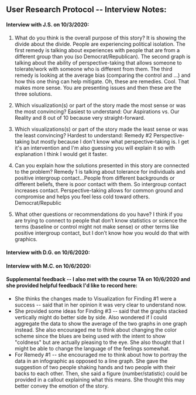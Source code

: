 ## User Research Protocol -- Interview Notes:

#### Interview with J.S. on 10/3/2020:
1.	What do you think is the overall purpose of this story?
It is showing the divide about the divide. People are experiencing political isolation. The first remedy is talking about experiences with people that are from a different group than you (so Democrat/Republican). The second graph is talking about the ability of perspective-taking that allows someone to tolerate/work with someone who is different from them. The third remedy is looking at the average bias (comparing the control and …) and how this one thing can help mitigate. Oh, these are remedies. Cool. That makes more sense. You are presenting issues and then these are the three solutions.

2.	Which visualization(s) or part of the story made the most sense or was the most convincing?
Easiest to understand: Our Aspirations vs. Our Reality and 8 out of 10 because very straight-forward.


3.	Which visualizations(s) or part of the story made the least sense or was the least convincing?
Hardest to understand: Remedy #2 Perspective-taking but mostly because I don't know what perspective-taking is. I get it's an intervention and I'm also guessing you will explain it so with explanation I think I would get it faster.

4.	Can you explain how the solutions presented in this story are connected to the problem?
Remedy 1 is talking about tolerance for individuals and positive intergroup contact…People from different backgrounds or different beliefs, there is poor contact with them. So intergroup contact increases contact. Perspective-taking allows for common ground and compromise and helps you feel less cold toward others. Democrat/Republic

5.	What other questions or recommendations do you have?
I think if you are trying to connect to people that don’t know statistics or science the terms (baseline or control might not make sense) or other terms like positive intergroup contact, but I don’t know how you would do that with graphics.

#### Interview with D.G. on 10/6/2020:

#### Interview with M.C. on 10/6/2020:

#### Supplemental feedback -- I also met with the course TA on 10/6/2020 and she provided helpful feedback I'd like to record here:
- She thinks the changes made to Visualization for Finding #1 were a success -- said that in her opinion it was very clear to understand now.
- She provided some ideas for Finding #3 -- said that the graphs stacked vertically might do better side by side. Also wondered if I could aggregate the data to show the average of the two graphs in one graph instead. She also encouraged me to think about changing the color scheme since the blues are being used with the intent to show "coldness" but are actually pleasing to the eye. She also thought that I might be able to change the language of the feelings somewhat.
- For Remedy #1 -- she encouraged me to think about how to portray the data in an infographic as opposed to a line graph. She gave the suggestion of two people shaking hands and two people with their backs to each other. Then, she said a figure (number/statistic) could be provided in a callout explaining what this means. She thought this may better convey the emotion of the story.
